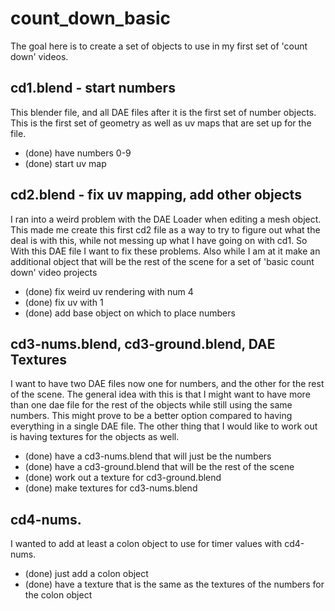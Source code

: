 # count_down_basic

The goal here is to create a set of objects to use in my first set of 'count down' videos.

## cd1.blend - start numbers

This blender file, and all DAE files after it is the first set of number objects. This is the first set of geometry as well as uv maps that are set up for the file.

* (done) have numbers 0-9
* (done) start uv map

## cd2.blend - fix uv mapping, add other objects

I ran into a weird problem with the DAE Loader when editing a mesh object. This made me create this first cd2 file as a way to try to figure out what the deal is with this, while not messing up what I have going on with cd1. So With this DAE file I want to fix these problems. Also while I am at it make an additional object that will be the rest of the scene for a set of 'basic count down' video projects

* (done) fix weird uv rendering with num 4
* (done) fix uv with 1
* (done) add base object on which to place numbers

## cd3-nums.blend, cd3-ground.blend, DAE Textures

I want to have two DAE files now one for numbers, and the other for the rest of the scene. The general idea with this is that I might want to have more than one dae file for the rest of the objects while still using the same numbers. This might prove to be a better option compared to having everything in a single DAE file. The other thing that I would like to work out is having textures for the objects as well.

* (done) have a cd3-nums.blend that will just be the numbers
* (done) have a cd3-ground.blend that will be the rest of the scene
* (done) work out a texture for cd3-ground.blend
* (done) make textures for cd3-nums.blend

## cd4-nums.

I wanted to add at least a colon object to use for timer values with cd4-nums.

* (done) just add a colon object
* (done) have a texture that is the same as the textures of the numbers for the colon object
